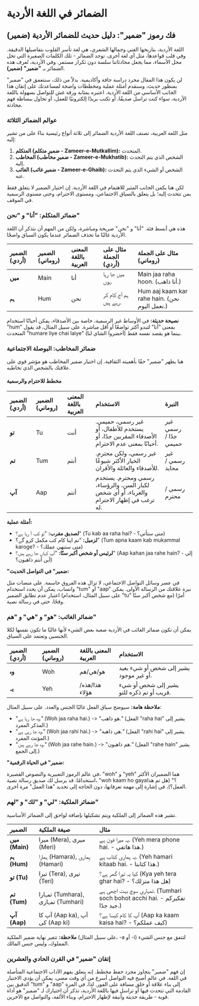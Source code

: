 # الضمائر في اللغة الأردية

## فك رموز "ضمير": دليل حديث للضمائر الأردية (ضمیر)

اللغة الأردية، بتاريخها الغني وجمالها الشعري، هي لغة تأسر القلوب بتفاصيلها الدقيقة. وفي قلب قواعدها، مثل أي لغة أخرى، توجد الضمائر - تلك الكلمات الصغيرة التي تحل محل الأسماء، مما يجعل محادثاتنا سلسة دون تكرار مستمر. وفي الأردية، تُعرف هذه الضمائر بـ **"ضمير" (ضمیر)**.

لن يكون هذا المقال مجرد دراسة جافة وأكاديمية. بدلاً من ذلك، سنتعمق في "ضمير" بمنظور حديث، وسنقدم أمثلة عملية ومخططات واضحة لمساعدتك على إتقان هذا الجانب الأساسي من اللغة الأردية. اعتبره بمثابة ورقة غش للتواصل بسهولة باللغة الأردية، سواء كنت تراسل صديقًا، أو تكتب بريدًا إلكترونيًا للعمل، أو تحاول ببساطة فهم محادثة.

### عوالم الضمائر الثلاثة

مثل اللغة العربية، تصنف اللغة الأردية الضمائر إلى ثلاثة أنواع رئيسية بناءً على من تشير إليه:

1.  **المتكلم (ضمیرِ متکلم - Zameer-e-Mutkallim):** المتحدث.
2.  **المخاطب (ضمیرِ مخاطب - Zameer-e-Mukhatib):** الشخص الذي يتم التحدث إليه.
3.  **الغائب (ضمیرِ غائب - Zameer-e-Ghaib):** الشخص أو الشيء الذي يتم التحدث عنه.

لكن هنا يكمن الجانب المثير للاهتمام في اللغة الأردية. إن اختيار الضمير لا يتعلق فقط بمن تتحدث إليه؛ بل يتعلق بالسياق الاجتماعي، ومستوى الاحترام، وحتى مستوى الرسمية في الموقف.

### ضمائر المتكلم: "أنا" و "نحن"

هذه هي أبسط فئة. "أنا" و "نحن" صريحة ومباشرة، ولكن من المهم أن نتذكر أن اللغة الأردية غالبًا ما تحذف الضمائر عندما يكون السياق واضحًا.

| الضمير (أردي) | الضمير (روماني) | المعنى باللغة العربية | مثال على الجملة (أردي) | مثال على الجملة (روماني) |
| :--- | :--- | :--- | :--- | :--- |
| **میں** | Main | أنا | میں جا رہا ہوں. | Main jaa raha hoon. (أنا ذاهب.) |
| **ہم** | Hum | نحن | ہم آج کام کر رہے ہیں. | Hum aaj kaam kar rahe hain. (نحن نعمل اليوم.) |

**نصيحة حديثة:** في الأوساط غير الرسمية، خاصة بين الأصدقاء، يمكن أحيانًا استخدام "hum" بمعنى "أنا" لتبدو أكثر تواضعًا أو أقل مباشرة. على سبيل المثال، قد يقول المتحدث "humare liye chai laiye" (أحضروا الشاي لنا) بينما هو يقصد نفسه فقط.

### ضمائر المخاطب: البوصلة الاجتماعية

هنا يظهر "ضمير" حقًا بأهميته الثقافية. إن اختيار ضمير المخاطب هو مؤشر قوي على علاقتك بالشخص الذي تخاطبه.

#### مخطط للاحترام والرسمية

| الضمير (أردي) | الضمير (روماني) | المعنى باللغة العربية | الاستخدام | النبرة |
| :--- | :--- | :--- | :--- | :--- |
| **تو** | Tu | أنت | غير رسمي، حميمي. يستخدم للأطفال، أو الأصدقاء المقربين جدًا، أو أحيانًا بمعنى عدم الاحترام. | غير رسمي جدًا / حميمي |
| **تم** | Tum | أنتم | غير رسمي، ولكن محترم. الخيار الأكثر شيوعًا للأصدقاء والعائلة والأقران. | غير رسمي / محايد |
| **آپ** | Aap | أنتم | رسمي ومحترم. يستخدم لكبار السن، والرؤساء، والغرباء، أو أي شخص ترغب في إظهار الاحترام له. | رسمي / محترم |

**أمثلة عملية:**

* **لصديق مقرب:** "تو کب آ رہا ہے؟" (Tu kab aa raha hai? - متى ستأتي؟)
* **لزميل:** "تم اپنا کام کب مکمل کرو گے؟" (Tum apna kaam kab mukammal karoge? - متى ستنهي عملك؟)
* **لرئيس أو شخص أكبر سنًا:** "آپ کہاں جا رہے ہیں؟" (Aap kahan jaa rahe hain? - إلى أين أنتم ذاهبون؟)

**"ضمير" في التواصل الحديث:**

في عصر وسائل التواصل الاجتماعي، لا تزال هذه الفروق حاسمة. على منصات مثل واتساب، يمكن أن يحدد استخدام "tum" أو "aap" نبرة علاقتك من الرسالة الأولى. يمكن اعتبار عدم تطابق الضمير (على سبيل المثال، استخدام "tu" مع شخص أكبر سنًا) أمرًا وقحًا، حتى في رسالة نصية.

### ضمائر الغائب: "هو" و "هي" و "هم"

يمكن أن تكون ضمائر الغائب في الأردية صعبة بعض الشيء لأنها غالبًا ما تكون نفسها لكلا الجنسين وتعتمد على السياق.

| الضمير (أردي) | الضمير (روماني) | المعنى باللغة العربية | الاستخدام |
| :--- | :--- | :--- | :--- |
| **وہ** | Woh | هو/هي/هم | يشير إلى شخص أو شيء بعيد أو غير موجود. |
| **یہ** | Yeh | هذا/هذه/هؤلاء | يشير إلى شخص أو شيء قريب أو تم ذكره للتو. |

**ملاحظة هامة:** سيوضح سياق الفعل غالبًا الجنس والعدد. على سبيل المثال:

* "وہ جا رہا ہے." (Woh jaa raha hai.) -> "هو ذاهب." (الفعل "raha hai" يشير إلى المذكر المفرد.)
* "وہ جا رہی ہے." (Woh jaa rahi hai.) -> "هي ذاهبة." (الفعل "rahi hai" يشير إلى المؤنث المفرد.)
* "وہ جا رہے ہیں." (Woh jaa rahe hain.) -> "هم ذاهبون." (الفعل "rahe hain" يشير إلى الجمع.)

**"ضمير" في الحياة الرقمية:**

في عالم الرموز التعبيرية والنصوص القصيرة، "woh" و "yeh" هما الضميران الأكثر استخدامًا. قد يرسل لك صديق رسالة نصية، "woh kaam ho gaya؟" (هل تم هذا العمل؟)، في إشارة إلى مهمة تعرفانها، دون الحاجة إلى تحديد "هذا العمل" مرة أخرى.

### ضمائر الملكية: "لي" و "لك" و "لهم"

تشير هذه الضمائر إلى الملكية ويتم تشكيلها بإضافة لواحق إلى الضمائر الأساسية.

| الضمير | صيغة الملكية | مثال |
| :--- | :--- | :--- |
| **میں (Main)** | میرا (Mera), میری (Meri) | یہ میرا فون ہے. (Yeh mera phone hai. - هذا هاتفي.) |
| **ہم (Hum)** | ہمارا (Hamara), ہماری (Hamari) | یہ ہماری کتاب ہے. (Yeh hamari kitaab hai. - هذا كتابنا.) |
| **تو (Tu)** | تیرا (Tera), تیری (Teri) | کیا یہ تیرا گھر ہے؟ (Kya yeh tera ghar hai? - هل هذا منزلك؟) |
| **تم (Tum)** | تمہارا (Tumhara), تمہاری (Tumhari) | تمہاری سوچ بہت اچھی ہے. (Tumhari soch bohot acchi hai. - تفكيركم جيد جدًا.) |
| **آپ (Aap)** | آپ کا (Aap ka), آپ کی (Aap ki) | آپ کا کام کیسا ہے؟ (Aap ka kaam kaisa hai? - كيف عملكم؟) |

**ملاحظة:** تتغير نهاية ضمير الملكية (على سبيل المثال، -a أو -i) لتتفق مع جنس الشيء المملوك، وليس جنس المالك.

### إتقان "ضمير" في القرن الحادي والعشرين

إن فهم "ضمير" يتجاوز مجرد حفظ مخطط. إنه يتعلق بفهم الآداب الاجتماعية المتأصلة في اللغة. في عالم أصبح فيه التواصل أسرع من أي وقت مضى، يمكن أن يؤدي الاختيار الدقيق بين "tum" و "aap" إلى بناء علاقة أو خلق مسافة على الفور. لذا، في المرة القادمة التي تتحدث فيها أو تراسل فيها باللغة الأردية، تذكر أن اختيارك لـ "ضمير" هو أداة قوية - طريقة حديثة وأنيقة لإظهار الاحترام، وبناء الألفة، والتواصل مع الآخرين.
